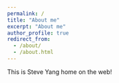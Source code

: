 ```yaml
---
permalink: /
title: "About me"
excerpt: "About me"
author_profile: true
redirect_from: 
  - /about/
  - /about.html
---
```


This is Steve Yang home on the web!
